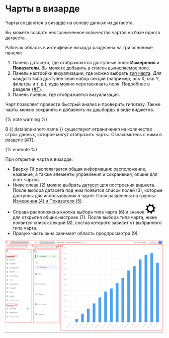 # Чарты в визарде


Чарты создаются в визарде на основе данных из датасета.


Вы можете создать неограниченное количество чартов на базе одного датасета.

Рабочая область в интерфейсе визарда разделена на три основные панели:

1. Панель датасета, где отображаются доступные поля: **Измерения** и **Показатели**. Вы можете добавить в список [вычисляемое поле](../calculations/index.md).
1. Панель настройки визуализации, где можно выбрать [тип чарта](../../visualization-ref/index.md). Для каждого типа доступен свой набор секций (например, ось X, ось Y, фильтры и т. д.), куда можно перетаскивать поля. Подробнее в разделе [{#T}](settings.md).
1. Панель превью, где отображается визуализация.

Чарт позволяет провести быстрый анализ и проверить гипотезу. Также чарты можно сохранять и добавлять на дашборды в виде виджетов.

{% note warning %}

В {{ datalens-short-name }} существуют ограничения на количество строк данных, которое могут отобразить чарты. Ознакомьтесь с ними в разделе [{#T}](../limits.md).

{% endnote %}

При открытии чарта в визарде:

* Вверху (1) располагается общая информация: расположение, название, а также элементы управления и сохранения, общие для всех чартов.
* Ниже слева (2) можно выбрать [датасет](../dataset/index.md) для построения виджета. После выбора датасета под ним появится список полей (3), которые доступны для использования в чарте. Поля разделены на группы: [Измерения (4) и Показатели (5)](../dataset/data-model.md#field).
* Справа расположена кнопка выбора типа чарта (6) и значок ![image](../../../_assets/datalens/gear.svg) для открытия общих настроек (7). После выбора типа чарта, ниже появится список секций (8), состав которого зависит от выбранного типа чарта.
* Правую часть окна занимает область предпросмотра (9).

![image](../../../_assets/datalens/concepts/widget.png)
